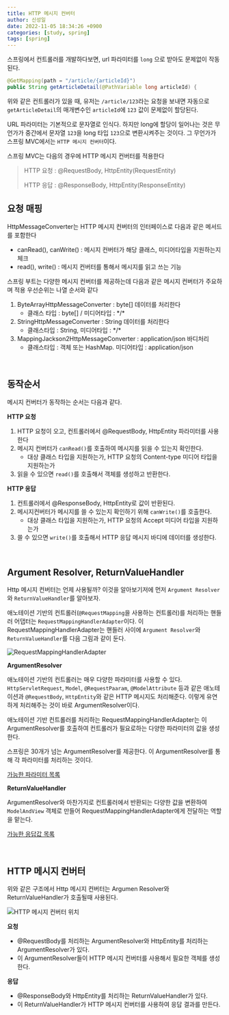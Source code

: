 ```yaml
---
title: HTTP 메시지 컨버터
author: 신성일
date: 2022-11-05 18:34:26 +0900
categories: [study, spring]
tags: [spring]
---
```



스프링에서 컨트롤러를 개발하다보면, url 파라미터를 `long` 으로 받아도 문제없이 작동된다.

```java
@GetMapping(path = "/article/{articleId}")
public String getArticleDetail(@PathVariable long articleId) {
```

위와 같은 컨트롤러가 있을 때, 유저는 `/article/123`라는 요청을 보내면 자동으로 `getArticleDetail`의 매개변수인 `articleId`에 `123` 값이 문제없이 할당된다.

URL 파라미터는 기본적으로 문자열로 인식다. 하지만 long에 할당이 일어나는 것은 무언가가 중간에서 문자열 `123`을 long 타입 `123`으로 변환시켜주는 것이다. 그 무언가가 스프링 MVC에서는 `HTTP 메시지 컨버터`이다.

스프링 MVC는 다음의 경우에 HTTP 메시지 컨버터를 적용한다

> HTTP 요청 : @RequestBody, HttpEntity(RequestEntity)
>
> HTTP 응답 : @ResponseBody, HttpEntity(ResponseEntity)

## 요청 매핑

HttpMessageConverter는 HTTP 메시지 컨버터의 인터페이스로 다음과 같은 메서드를 포함한다

-  canRead(), canWrite() : 메시지 컨버터가 해당 클래스, 미디어타입을 지원하는지 체크
-  read(), write() : 메시지 컨버터를 통해서 메시지를 읽고 쓰는 기능

스프링 부트는 다양한 메시지 컨버터를 제공하는데 다음과 같은 메시지 컨버터가 주요하며 적용 우선순위는 나열 순서와 같다

1. ByteArrayHttpMessageConverter : byte[] 데이터를 처리한다
   -  클래스 타입 : byte[] / 미디어타입 : \*/\*
2. StringHttpMessageConverter : String 데이터를 처리한다
   -  클래스타입 : String, 미디어타입 : \*/\*
3. MappingJackson2HttpMessageConverter : application/json 바디처리
   -  클래스타입 : 객체 또는 HashMap. 미디어타입 : application/json

<br/>

## 동작순서

메시지 컨버터가 동작하는 순서는 다음과 같다.

**HTTP 요청**

1. HTTP 요청이 오고, 컨트롤러에서 @RequestBody, HttpEntity 파라미터를 사용한다
2. 메시지 컨버터가 `canRead()`를 호출하여 메시지를 읽을 수 있는지 확인한다.
   -  대상 클래스 타입을 지원하는가, HTTP 요청의 Content-type 미디어 타입을 지원하는가
3. 읽을 수 있으면 `read()`를 호출해서 객체를 생성하고 반환한다.

**HTTP 응답**

1. 컨트롤러에서 @ResponseBody, HttpEntity로 값이 반환된다.
2. 메시지컨버터가 메시지를 쓸 수 있는지 확인하기 위해 `canWrite()`를 호출한다.
   -  대상 클래스 타입을 지원하는가, HTTP 요청의 Accept 미디어 타입을 지원하는가
3. 쓸 수 있으면 `write()`를 호출해서 HTTP 응답 메시지 바디에 데이터를 생성한다.

<br/>

## Argument Resolver, ReturnValueHandler

Http 메시지 컨버터는 언제 사용될까? 이것을 알아보기저에 먼저 `Argument Resolver`와 `ReturnValueHandler`를 알아보자.

애노테이션 기반의 컨트롤러(`@RequestMapping`을 사용하는 컨트롤러)를 처리하는 핸들러 어댑터는 `RequestMappingHandlerAdapter`이다. 이 RequestMappingHandlerAdapter는 핸들러 사이에 `Argument Resolver`와 `ReturnValueHandler`를 다음 그림과 같이 둔다.

![RequestMappingHandlerAdapter](https://velog.velcdn.com/images%2Fwoo00oo%2Fpost%2F4336ed57-d26d-4cd3-b985-c2c6ccc536ad%2F%E1%84%89%E1%85%B3%E1%84%8F%E1%85%B3%E1%84%85%E1%85%B5%E1%86%AB%E1%84%89%E1%85%A3%E1%86%BA%202021-06-22%20%E1%84%8B%E1%85%A9%E1%84%8C%E1%85%A5%E1%86%AB%2011.45.08.png)

**ArgumentResolver**

애노테이션 기반의 컨트롤러는 매우 다양한 파라미터를 사용할 수 있다. `HttpServletRequest`, `Model`, `@RequestPaaram`, `@ModelAttribute` 등과 같은 애노테이션과 `@RequestBody`, `HttpEntity`와 같은 HTTP 메시지도 처리해준다. 이렇게 유연하게 처리해주는 것이 바로 ArgumentResolver이다.

애노테이션 기반 컨트롤러를 처리하는 RequestMappingHandlerAdapter는 이 ArgumentResolver를 호출하여 컨트롤러가 필요로하는 다양한 파라미터의 값을 생성한다.

스프링은 30개가 넘는 ArgumentResolver를 제공한다. 이 ArgumentResolver를 통해 각 파라미터를 처리하는 것이다.

[가능한 파라미터 목록](https://docs.spring.io/spring-framework/docs/current/reference/html/web.html#mvc-ann-arguments)

**ReturnValueHandler**

ArgumentResolver와 마찬가지로 컨트롤러에서 반환되는 다양한 값을 변환하여 `ModelAndView` 객체로 만들어 RequestMappingHandlerAdapter에게 전달하는 역할을 맡는다.

[가능한 응답값 목록](https://docs.spring.io/spring-framework/docs/current/reference/html/web.html#mvc-ann-return-types)

<br/>

## HTTP 메시지 컨버터

위와 같은 구조에서 Http 메시지 컨버터는 Argumen Resolver와 ReturnValueHandler가 호출될때 사용된다.

![HTTP 메시지 컨버터 위치](https://blog.kakaocdn.net/dn/bMdtRi/btrdmCHdq2E/gfUV8gRPgudfdhgCrKa58k/img.png)

**요청**

-  @RequestBody를 처리하는 ArgumentResolver와 HttpEntity를 처리하는 ArgumentResolver가 있다.
-  이 ArgumentResolver들이 HTTP 메시지 컨버터를 사용해서 필요한 객체를 생성한다.

**응답**

-  @ResponseBody와 HttpEntity를 처리하는 ReturnValueHandler가 있다.
-  이 ReturnValueHandler가 HTTP 메시지 컨버터를 사용하여 응답 결과를 만든다.
